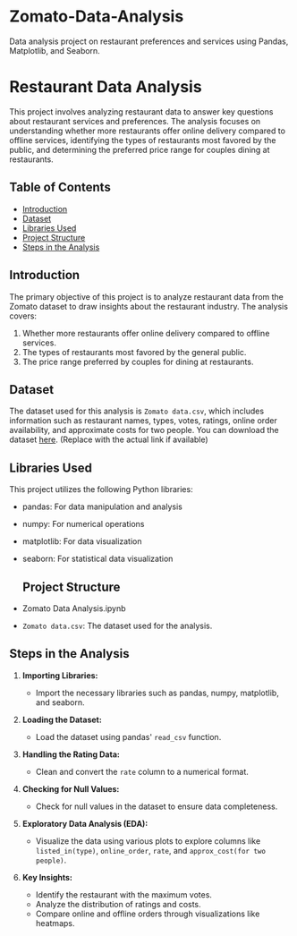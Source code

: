 # Zomato-Data-Analysis
Data analysis project on restaurant preferences and services using Pandas, Matplotlib, and Seaborn.

# Restaurant Data Analysis

This project involves analyzing restaurant data to answer key questions about restaurant services and preferences. The analysis focuses on understanding whether more restaurants offer online delivery compared to offline services, identifying the types of restaurants most favored by the public, and determining the preferred price range for couples dining at restaurants.

## Table of Contents
- [Introduction](#introduction)
- [Dataset](#dataset)
- [Libraries Used](#libraries-used)
- [Project Structure](#project-structure)
- [Steps in the Analysis](#steps-in-the-analysis)
  
## Introduction

The primary objective of this project is to analyze restaurant data from the Zomato dataset to draw insights about the restaurant industry. The analysis covers:

1. Whether more restaurants offer online delivery compared to offline services.
2. The types of restaurants most favored by the general public.
3. The price range preferred by couples for dining at restaurants.

## Dataset

The dataset used for this analysis is `Zomato data.csv`, which includes information such as restaurant names, types, votes, ratings, online order availability, and approximate costs for two people.
You can download the dataset [here](). (Replace with the actual link if available)

## Libraries Used

This project utilizes the following Python libraries:
- pandas: For data manipulation and analysis
- numpy: For numerical operations
- matplotlib: For data visualization
- seaborn: For statistical data visualization

  ## Project Structure

- Zomato Data Analysis.ipynb
- `Zomato data.csv`: The dataset used for the analysis.

## Steps in the Analysis

1. **Importing Libraries:**
   - Import the necessary libraries such as pandas, numpy, matplotlib, and seaborn.

2. **Loading the Dataset:**
   - Load the dataset using pandas' `read_csv` function.

3. **Handling the Rating Data:**
   - Clean and convert the `rate` column to a numerical format.

4. **Checking for Null Values:**
   - Check for null values in the dataset to ensure data completeness.

5. **Exploratory Data Analysis (EDA):**
   - Visualize the data using various plots to explore columns like `listed_in(type)`, `online_order`, `rate`, and `approx_cost(for two people)`.

6. **Key Insights:**
   - Identify the restaurant with the maximum votes.
   - Analyze the distribution of ratings and costs.
   - Compare online and offline orders through visualizations like heatmaps.


